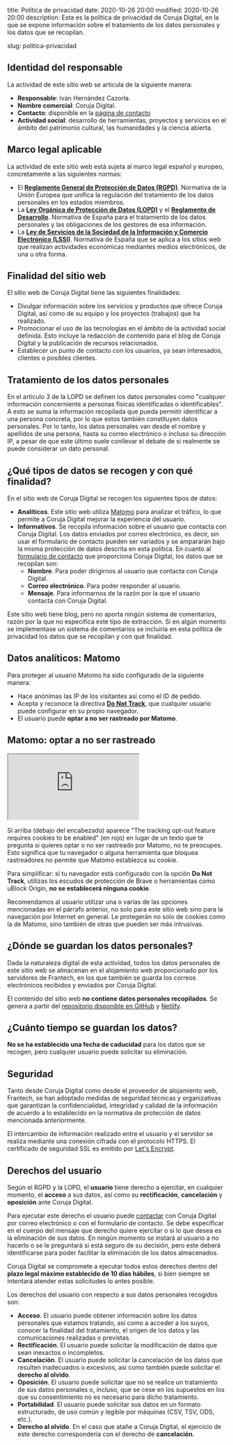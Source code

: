 title: Política de privacidad 
date: 2020-10-26 20:00
modified: 2020-10-26 20:00
description: Esta es la política de privacidad de Coruja Digital, en la que se expone información sobre el tratamiento de los datos personales y los datos que se recopilan.

slug: politica-privacidad

## Identidad del responsable

La actividad de este sitio web se articula de la siguiente manera:

  - **Responsable**: Iván Hernández Cazorla.
  - **Nombre comercial**: Coruja Digital.
  - **Contacto**: disponible en la [página de contacto](https://corujadigital.tech/contactar)
  - **Actividad social**: desarrollo de herramientas, proyectos y servicios en el ámbito del patrimonio cultural, las humanidades y la ciencia abierta.

## Marco legal aplicable

La actividad de este sitio web está sujeta al marco legal español y europeo, concretamente a las siguientes normas:

  - El [**Reglamento General de Protección de Datos (RGPD)**](https://noticias.juridicas.com/base_datos/Privado/574082-regl-2016-679-ue-de-27-abr-proteccion-de-las-personas-fisicas-en-lo-que.html). Normativa de la Unión Europea que unifica la regulación del tratamiento de los datos personales en los estados miembros.
  - La [**Ley Orgánica de Protección de Datos (LOPD)**](https://www.boe.es/buscar/act.php?id=BOE-A-2018-16673) y el [**Reglamento de Desarrollo**](http://noticias.juridicas.com/base_datos/Admin/rd1720-2007.html). Normativa de España para el tratamiento de los datos personales y las obligaciones de los gestores de esa información.
  - La [**Ley de Servicios de la Sociedad de la Información y Comercio Electrónico (LSSI)**](http://noticias.juridicas.com/base_datos/Admin/l34-2002.html). Normativa de España que se aplica a los sitios web que realizan actividades económicas mediantes medios electrónicos, de una u otra forma.

## Finalidad del sitio web

El sitio web de Coruja Digital tiene las siguientes finalidades:

  - Divulgar información sobre los servicios y productos que ofrece Coruja Digital, así como de su equipo y los proyectos (trabajos) que ha realizado.
  - Promocionar el uso de las tecnologías en el ámbito de la actividad social definida. Esto incluye la redacción de contenido para el blog de Coruja Digital y la publicación de recursos relacionados.
  - Establecer un punto de contacto con los usuarios, ya sean interesados, clientes o posibles clientes.

## Tratamiento de los datos personales

En el artículo 3 de la LOPD se definen los datos personales como "cualquier información concerniente a personas físicas identificadas o identificables". A esto se suma la información recopilada que pueda permitir identificar a una persona concreta, por lo que estos también constituyen datos personales. Por lo tanto, los datos personales van desde el nombre y apellidos de una persona, hasta su correo electrónico o incluso su dirección IP, a pesar de que este último suele conllevar el debate de si realmente se puede considerar un dato personal.

## ¿Qué tipos de datos se recogen y con qué finalidad?

En el sitio web de Coruja Digital se recogen los siguientes tipos de datos:

  - **Analíticos**. Este sitio web utiliza [Matomo](https://matomo.org) para analizar el tráfico, lo que permite a Coruja Digital mejorar la experiencia del usuario.
  - **Informativos**. Se recopila información sobre el usuario que contacta con Coruja Digital. Los datos enviados por correo electrónico, es decir, sin usar el formulario de contacto pueden ser variados y se ampararán bajo la misma protección de datos descrita en esta política. En cuanto al [formulario de contacto](https://corujadigital.tech/contactar) que proporciona Coruja Digital, los datos que se recopilan son:
    - **Nombre**. Para poder dirigirnos al usuario que contacta con Coruja Digital.
    - **Correo electrónico**. Para poder responder al usuario.
    - **Mensaje**. Para informarnos de la razón por la que el usuario contacta con Coruja Digital.

Este sitio web tiene blog, pero no aporta ningún sistema de comentarios, razón por la que no especifica este tipo de extracción. Si en algún momento se implementase un sistema de comentarios se incluiría en esta política de privacidad los datos que se recopilan y con qué finalidad. 

## Datos analíticos: Matomo

Para proteger al usuario Matomo ha sido configurado de la siguiente manera:

  - Hace anónimas las IP de los visitantes así como el ID de pedido.
  - Acepta y reconoce la directiva [**Do Not Track**](https://www.eff.org/issues/do-not-track), que cualquier usuario puede configurar en su propio navegador.
  - El usuario puede **optar a no ser rastreado por Matomo**.

## Matomo: optar a no ser rastreado 

<iframe id="matomo-opt-out" src="https://stats.corujadigital.tech/index.php?module=CoreAdminHome&action=optOut&language=es&fontColor=ffffff&fontSize=1em&fontFamily=BlinkMacSystemFont%2C%20-apple-system%2C%20%22Segoe%20UI%22%2C%20%22Roboto%22%2C%20%22Oxygen%22%2C%20%22Ubuntu%22%2C%20%22Cantarell%22%2C%20%22Fira%20Sans%22%2C%20%22Droid%20Sans%22%2C%20%22Helvetica%20Neue%22%2C%20%22Helvetica%22%2C%20%22Arial%22%2C%20sans-serif"></iframe>

Si arriba (debajo del encabezado) aparece "The tracking opt-out feature requires cookies to be enabled" (en rojo) en lugar de un texto que te pregunta si quieres optar o no ser rastreado por Matomo, no te preocupes. Esto significa que tu navegador o alguna herramienta que bloquea rastreadores no permite que Matomo establezca su cookie.

Para simplificar: si tu navegador está configurado con la opción **Do Not Track**, utilizas los escudos de protección de Brave o herramientas como uBlock Origin, **no se establecerá ninguna cookie**.

Recomendamos al usuario utilizar una o varias de las opciones mencionadas en el párrafo anterior, no solo para este sitio web sino para la navegación por Internet en general. Le protegerán no solo de cookies como la de Matomo, sino también de otras que pueden ser más intrusivas.

## ¿Dónde se guardan los datos personales?

Dada la naturaleza digital de esta actividad, todos los datos personales de este sitio web se almacenan en el alojamiento web proporcionado por los servidores de Frantech, en los que también se guarda los correos electrónicos recibidos y enviados por Coruja Digital.

El contenido del sitio web **no contiene datos personales recopilados**. Se genera a partir del [repositorio disponible en GitHub](https://github.com/Coruja-Digital/corujadigital.tech) y [Netlify](https://netlify.com).

## ¿Cuánto tiempo se guardan los datos?

**No se ha establecido una fecha de caducidad** para los datos que se recogen, pero cualquier usuario puede solicitar su eliminación.

## Seguridad

Tanto desde Coruja Digital como desde el proveedor de alojamiento web, Frantech, se han adoptado medidas de seguridad técnicas y organizativas que garantizan la confidencialidad, integridad y calidad de la información de acuerdo a lo establecido en la normativa de protección de datos mencionada anteriormente.

El intercambio de información realizado entre el usuario y el servidor se realiza mediante una conexión cifrada con el protocolo HTTPS. El certificado de seguridad SSL es emitido por [Let's Encrypt](https://letsencrypt.org/es/).

## Derechos del usuario

Según el RGPD y la LOPD, el **usuario** tiene derecho a ejercitar, en cualquier momento, el **acceso** a sus datos, así como su **rectificación**, **cancelación** y **oposición** ante Coruja Digital.

Para ejecutar este derecho el usuario puede [contactar](https://corujadigital.tech/contactar) con Coruja Digital por correo electrónico o con el formulario de contacto. Se debe especificar en el cuerpo del mensaje que derecho quiere ejercitar o si lo que desea es la eliminación de sus datos. En ningún momento se instará al usuario a no hacerlo o se le preguntará si está seguro de su decisión, pero este deberá identificarse para poder facilitar la eliminación de los datos almacenados.

Coruja Digital se compromete a ejecutar todos estos derechos dentro del **plazo legal máximo establecido de 10 días hábiles**, si bien siempre se intentará atender estas solicitudes lo antes posible.

Los derechos del usuario con respecto a sus datos personales recogidos son:

  - **Acceso**. El usuario puede obtener información sobre los datos personales que estamos tratando, así como a acceder a los suyos, conocer la finalidad del tratamiento, el origen de los datos y las comunicaciones realizadas o previstas.
  - **Rectificación**. El usuario puede solicitar la modificación de datos que sean inexactos o incompletos.
  - **Cancelación**. El usuario puede solicitar la cancelación de los datos que resulten inadecuados o excesivos, así como también puede solicitar el **derecho al olvido**.
  - **Oposición**. El usuario puede solicitar que no se realice un tratamiento de sus datos personales o, incluso, que se cese en los supuestos en los que su consentimiento no es necesario para dicho tratamiento.
  - **Portabilidad**. El usuario puede solicitar sus datos en un formato estructurado, de uso común y legible por máquinas (CSV, TSV, ODS, etc.).
  - **Derecho al olvido**. En el caso que atañe a Coruja Digital, el ejercicio de este derecho correspondería con el derecho de **cancelación**.
